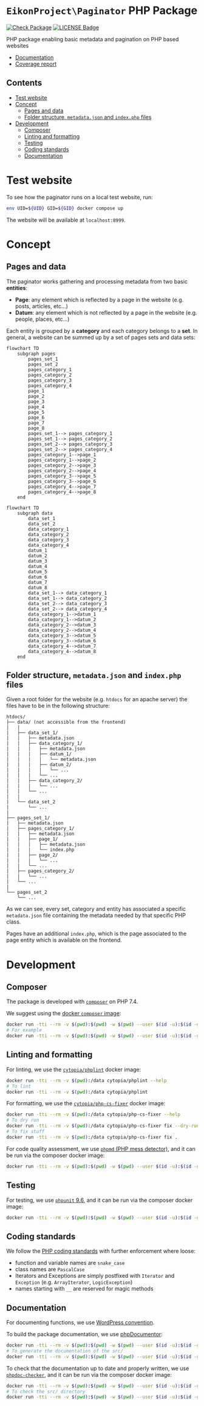 <h1> <code>EikonProject\Paginator</code> PHP Package </h1>

[![Check Package](https://github.com/EIKONproject/paginator/actions/workflows/check-package.yml/badge.svg?branch=main)](https://github.com/EIKONproject/paginator/actions/workflows/check-package.yml)
[![LICENSE Badge](https://img.shields.io/badge/License-GPL3.0-blue.svg)](https://opensource.org/license/gpl-3-0/)

PHP package enabling basic metadata and pagination on PHP based websites

- [Documentation](https://eikonproject.github.io/paginator/)
- [Coverage report](https://eikonproject.github.io/paginator/coverage/)

<h2> Contents </h2>

- [Test website](#test-website)
- [Concept](#concept)
  - [Pages and data](#pages-and-data)
  - [Folder structure, `metadata.json` and `index.php` files](#folder-structure-metadatajson-and-indexphp-files)
- [Development](#development)
  - [Composer](#composer)
  - [Linting and formatting](#linting-and-formatting)
  - [Testing](#testing)
  - [Coding standards](#coding-standards)
  - [Documentation](#documentation)

# Test website

To see how the paginator runs on a local test website, run:
```sh
env UID=${UID} GID=${GID} docker compose up
```

The website will be available at `localhost:8999`.

# Concept

## Pages and data

The paginator works gathering and processing metadata from two basic **entities**:

- **Page**: any element which is reflected by a page in the website (e.g. posts, articles, etc...)
- **Datum**: any element which is not reflected by a page in the website (e.g. people, places, etc...)

Each entity is grouped by a **category** and each category belongs to a **set**. In general, a website can be summed up by a set of pages sets and data sets:

```mermaid
flowchart TD
    subgraph pages
        pages_set_1
        pages_set_2
        pages_category_1
        pages_category_2
        pages_category_3
        pages_category_4
        page_1
        page_2
        page_3
        page_4
        page_5
        page_6
        page_7
        page_8
        pages_set_1--> pages_category_1
        pages_set_1--> pages_category_2
        pages_set_2--> pages_category_3
        pages_set_2--> pages_category_4
        pages_category_1-->page_1
        pages_category_1-->page_2
        pages_category_2-->page_3
        pages_category_2-->page_4
        pages_category_3-->page_5
        pages_category_3-->page_6
        pages_category_4-->page_7
        pages_category_4-->page_8
    end
```
```mermaid
flowchart TD
    subgraph data
        data_set_1
        data_set_2
        data_category_1
        data_category_2
        data_category_3
        data_category_4
        datum_1
        datum_2
        datum_3
        datum_4
        datum_5
        datum_6
        datum_7
        datum_8
        data_set_1--> data_category_1
        data_set_1--> data_category_2
        data_set_2--> data_category_3
        data_set_2--> data_category_4
        data_category_1-->datum_1
        data_category_1-->datum_2
        data_category_2-->datum_3
        data_category_2-->datum_4
        data_category_3-->datum_5
        data_category_3-->datum_6
        data_category_4-->datum_7
        data_category_4-->datum_8
    end
```

## Folder structure, `metadata.json` and `index.php` files

Given a root folder for the website (e.g. `htdocs` for an apache server) the files have to be in the following structure:

```
htdocs/
├── data/ (not accessible from the frontend)
|   |
|   ├── data_set_1/
|   |   ├── metadata.json
|   |   ├── data_category_1/
|   |   |   ├── metadata.json
|   |   |   ├── datum_1/
|   |   |   |   └── metadata.json
|   |   |   ├── datum_2/
|   |   |   |   └── ...
|   |   |   └── ...
|   |   ├── data_category_2/
|   |   |   └── ...
|   |   └── ...
|   |
|   └── data_set_2
|       └── ...
|
├── pages_set_1/
|   ├── metadata.json
|   ├── pages_category_1/
|   |   ├── metadata.json
|   |   ├── page_1/
|   |   |   ├── metadata.json
|   |   |   └── index.php
|   |   ├── page_2/
|   |   |   └── ...
|   |   └── ...
|   ├── pages_category_2/
|   |   └── ...
|   └── ...
|
└── pages_set_2
    └── ...
```

As we can see, every set, category and entity has associated a specific `metadata.json` file containing the metadata needed by that specific PHP class.

Pages have an additional `index.php`, which is the page associated to the page entity which is available on the frontend.


# Development

## Composer

The package is developed with [`composer`](https://getcomposer.org/) on PHP 7.4.

We suggest using the [docker `composer` image](https://hub.docker.com/_/composer):
```sh
docker run -tti --rm -v $(pwd):$(pwd) -w $(pwd) --user $(id -u):$(id -g) composer:latest [COMMAND_HERE]
# For example
docker run -tti --rm -v $(pwd):$(pwd) -w $(pwd) --user $(id -u):$(id -g) composer:latest --help
```

## Linting and formatting

For linting, we use the [`cytopia/phplint`](https://github.com/cytopia/docker-phplint) docker image:
```sh
docker run -tti --rm -v $(pwd):/data cytopia/phplint --help
# To lint
docker run -tti --rm -v $(pwd):/data cytopia/phplint
```

For formatting, we use the [`cytopia/php-cs-fixer`](https://github.com/cytopia/docker-php-cs-fixer) docker image:
```sh
docker run -tti --rm -v $(pwd):/data cytopia/php-cs-fixer --help
# To dry run
docker run -tti --rm -v $(pwd):/data cytopia/php-cs-fixer fix --dry-run --diff .
# To fix stuff
docker run -tti --rm -v $(pwd):/data cytopia/php-cs-fixer fix .
```

For code quality assessment, we use [`phpmd` (PHP mess detector)](https://phpmd.org/download/index.html), and it can be run via the composer docker image:
```sh
docker run -tti --rm -v $(pwd):$(pwd) -w $(pwd) --user $(id -u):$(id -g) composer:latest ./vendor/bin/phpmd . github cleancode,codesize,design,naming,unusedcode --exclude 'tests/*,vendor/*'
```

## Testing

For testing, we use [`phpunit` 9.6](https://docs.phpunit.de/en/9.6/), and it can be run via the composer docker image:
```sh
docker run -tti --rm -v $(pwd):$(pwd) -w $(pwd) --user $(id -u):$(id -g) composer:latest ./vendor/bin/phpunit tests
```

## Coding standards

We follow the [PHP coding standards](https://github.com/php/php-src/blob/master/CODING_STANDARDS.md) with further enforcement where loose:
- function and variable names are `snake_case`
- class names are `PascalCase`
- Iterators and Exceptions are simply postfixed with `Iterator` and `Exception` (e.g. `ArrayIterator`, `LogicException`)
- names starting with `__` are reserved for magic methods

## Documentation

For documenting functions, we use [WordPress convention](https://developer.wordpress.org/coding-standards/inline-documentation-standards/php/).

To build the package documentation, we use [phpDocumentor](https://phpdoc.org/):
```sh
docker run -tti --rm -v $(pwd):$(pwd) -w $(pwd) --user $(id -u):$(id -g) phpdoc/phpdoc:3 --help
# To generate the documentation of the src/
docker run -tti --rm -v $(pwd):$(pwd) -w $(pwd) --user $(id -u):$(id -g) phpdoc/phpdoc:3 -d src
```

To check that the documentation up to date and properly written, we use [`phpdoc-checker`](https://github.com/php-censor/phpdoc-checker), and it can be run via the composer docker image:
```sh
docker run -tti --rm -v $(pwd):$(pwd) -w $(pwd) --user $(id -u):$(id -g) composer:latest ./vendor/bin/phpdoc-checker --help
# To check the src/ directory
docker run -tti --rm -v $(pwd):$(pwd) -w $(pwd) --user $(id -u):$(id -g) composer:latest ./vendor/bin/phpdoc-checker -d src
```
